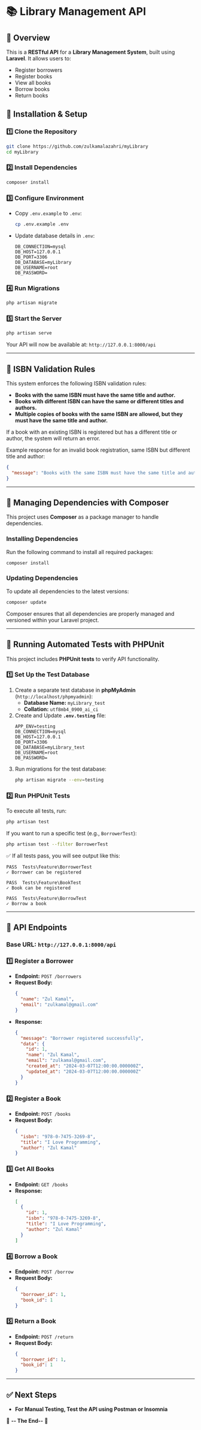 # 📚 Library Management API

## 📌 Overview
This is a **RESTful API** for a **Library Management System**, built using **Laravel**. It allows users to:
- Register borrowers
- Register books
- View all books
- Borrow books
- Return books

## 🚀 Installation & Setup
### 1️⃣ **Clone the Repository**
```sh
git clone https://github.com/zulkamalazahri/myLibrary
cd myLibrary
```

### 2️⃣ **Install Dependencies**
```sh
composer install
```

### 3️⃣ **Configure Environment**
- Copy `.env.example` to `.env`:
  ```sh
  cp .env.example .env
  ```
- Update database details in `.env`:
  ```env
  DB_CONNECTION=mysql
  DB_HOST=127.0.0.1
  DB_PORT=3306
  DB_DATABASE=myLibrary
  DB_USERNAME=root
  DB_PASSWORD=
  ```

### 4️⃣ **Run Migrations**
```sh
php artisan migrate
```

### 5️⃣ **Start the Server**
```sh
php artisan serve
```
Your API will now be available at: `http://127.0.0.1:8000/api`

---

## 📌 ISBN Validation Rules
This system enforces the following ISBN validation rules:
- **Books with the same ISBN must have the same title and author.**
- **Books with different ISBN can have the same or different titles and authors.**
- **Multiple copies of books with the same ISBN are allowed, but they must have the same title and author.**

If a book with an existing ISBN is registered but has a different title or author, the system will return an error.

Example response for an invalid book registration, same ISBN but different title and author:
```json
{
  "message": "Books with the same ISBN must have the same title and author"
}
```

---

## 📌 Managing Dependencies with Composer
This project uses **Composer** as a package manager to handle dependencies.

### **Installing Dependencies**
Run the following command to install all required packages:
```sh
composer install
```

### **Updating Dependencies**
To update all dependencies to the latest versions:
```sh
composer update
```

Composer ensures that all dependencies are properly managed and versioned within your Laravel project.

---

## 📌 Running Automated Tests with PHPUnit
This project includes **PHPUnit tests** to verify API functionality.

### **1️⃣ Set Up the Test Database**
1. Create a separate test database in **phpMyAdmin** (`http://localhost/phpmyadmin`):
    - **Database Name:** `myLibrary_test`
    - **Collation:** `utf8mb4_0900_ai_ci`
2. Create and Update **`.env.testing`** file:
   ```env
   APP_ENV=testing
   DB_CONNECTION=mysql
   DB_HOST=127.0.0.1
   DB_PORT=3306
   DB_DATABASE=myLibrary_test
   DB_USERNAME=root
   DB_PASSWORD=
   ```
3. Run migrations for the test database:
   ```sh
   php artisan migrate --env=testing
   ```

### **2️⃣ Run PHPUnit Tests**
To execute all tests, run:
```sh
php artisan test
```
If you want to run a specific test (e.g., `BorrowerTest`):
```sh
php artisan test --filter BorrowerTest
```
✅ If all tests pass, you will see output like this:
```
PASS  Tests\Feature\BorrowerTest
✓ Borrower can be registered

PASS  Tests\Feature\BookTest
✓ Book can be registered

PASS  Tests\Feature\BorrowTest
✓ Borrow a book
```
---

## 📌 API Endpoints
### Base URL: `http://127.0.0.1:8000/api`

### **1️⃣ Register a Borrower**
- **Endpoint:** `POST /borrowers`
- **Request Body:**
  ```json
  {
    "name": "Zul Kamal",
    "email": "zulkamal@gmail.com"
  }
  ```
- **Response:**
  ```json
  {
    "message": "Borrower registered successfully",
    "data": {
      "id": 1,
      "name": "Zul Kamal",
      "email": "zulkamal@gmail.com",
      "created_at": "2024-03-07T12:00:00.000000Z",
      "updated_at": "2024-03-07T12:00:00.000000Z"
    }
  }
  ```

### **2️⃣ Register a Book**
- **Endpoint:** `POST /books`
- **Request Body:**
  ```json
  {
    "isbn": "978-0-7475-3269-8",
    "title": "I Love Programming",
    "author": "Zul Kamal"
  }
  ```

### **3️⃣ Get All Books**
- **Endpoint:** `GET /books`
- **Response:**
  ```json
  [
    {
      "id": 1,
      "isbn": "978-0-7475-3269-8",
      "title": "I Love Programming",
      "author": "Zul Kamal"
    }
  ]
  ```

### **4️⃣ Borrow a Book**
- **Endpoint:** `POST /borrow`
- **Request Body:**
  ```json
  {
    "borrower_id": 1,
    "book_id": 1
  }
  ```

### **5️⃣ Return a Book**
- **Endpoint:** `POST /return`
- **Request Body:**
  ```json
  {
    "borrower_id": 1,
    "book_id": 1
  }
  ```

---

## ✅ **Next Steps**
- **For Manual Testing, Test the API using Postman or Insomnia**

🎉 **-- The End--** 🚀

